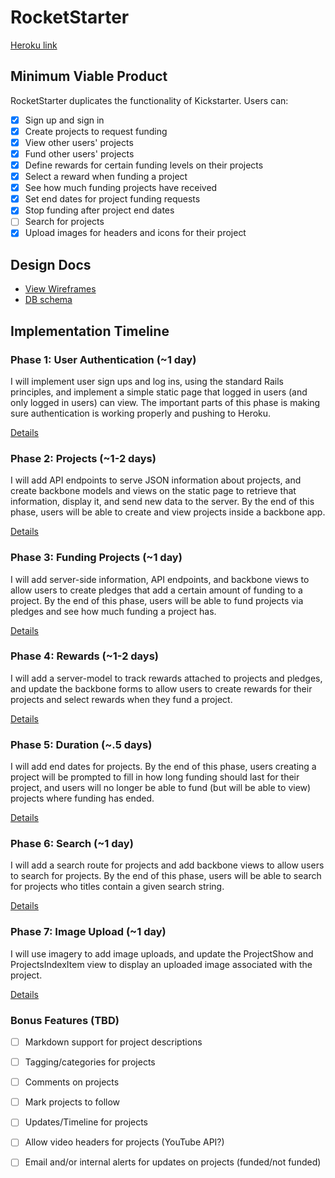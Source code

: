 # RocketStarter

[Heroku link][heroku]

[heroku]: http://rocketstarter.herokuapp.com/

## Minimum Viable Product
RocketStarter duplicates the functionality of Kickstarter. Users can:

- [x] Sign up and sign in
- [x] Create projects to request funding
- [x] View other users' projects
- [x] Fund other users' projects
- [x] Define rewards for certain funding levels on their projects
- [x] Select a reward when funding a project
- [x] See how much funding projects have received
- [x] Set end dates for project funding requests
- [x] Stop funding after project end dates
- [ ] Search for projects
- [x] Upload images for headers and icons for their project

## Design Docs
* [View Wireframes][views]
* [DB schema][schema]

[views]: ./docs/views.md
[schema]: ./docs/schema.md

## Implementation Timeline

### Phase 1: User Authentication (~1 day)
I will implement user sign ups and log ins, using the standard Rails principles,
and implement a simple static page that logged in users (and only logged in
users) can view. The important parts of this phase is making sure authentication
is working properly and pushing to Heroku.

[Details][phase-one]

### Phase 2: Projects (~1-2 days)
I will add API endpoints to serve JSON information about projects, and create
backbone models and views on the static page to retrieve that information,
display it, and send new data to the server. By the end of this phase, users
will be able to create and view projects inside a backbone app.

[Details][phase-two]

### Phase 3: Funding Projects (~1 day)
I will add server-side information, API endpoints, and backbone views to allow
users to create pledges that add a certain amount of funding to a project. By
the end of this phase, users will be able to fund projects via pledges and see
how much funding a project has.

[Details][phase-three]

### Phase 4: Rewards (~1-2 days)
I will add a server-model to track rewards attached to projects and pledges, and
update the backbone forms to allow users to create rewards for their projects
and select rewards when they fund a project.

[Details][phase-four]

### Phase 5: Duration (~.5 days)
I will add end dates for projects. By the end of this phase, users creating a
project will be prompted to fill in how long funding should last for their
project, and users will no longer be able to fund (but will be able to view)
projects where funding has ended.

[Details][phase-five]

### Phase 6: Search (~1 day)
I will add a search route for projects and add backbone views to allow users to
search for projects. By the end of this phase, users will be able to search for
projects who titles contain a given search string.

[Details][phase-six]

### Phase 7: Image Upload (~1 day)
I will use imagery to add image uploads, and update the ProjectShow and
ProjectsIndexItem view to display an uploaded image associated with the project.

[Details][phase-seven]

### Bonus Features (TBD)
- [ ] Markdown support for project descriptions
- [ ] Tagging/categories for projects
- [ ] Comments on projects
- [ ] Mark projects to follow
- [ ] Updates/Timeline for projects
- [ ] Allow video headers for projects (YouTube API?)
- [ ] Email and/or internal alerts for updates on projects (funded/not funded)


[phase-one]: ./docs/phases/phase1.md
[phase-two]: ./docs/phases/phase2.md
[phase-three]: ./docs/phases/phase3.md
[phase-four]: ./docs/phases/phase4.md
[phase-five]: ./docs/phases/phase5.md
[phase-six]: ./docs/phases/phase6.md
[phase-seven]: ./docs/phases/phase7.md
